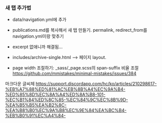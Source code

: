 ### 새 탭 추가법
- data/navigation.yml에 추가
- publications.md를 복사해서 새 탭 만들기. permalink, redirect_from를 navigation.yml이랑 맞추기
- excerpt 없애니까 해결됨...


- includes/archive-single.html --> 페이지 layout. 
- page width 조절하기: _sass/_page.scss의 span-suffix 비율 조절
https://github.com/mmistakes/minimal-mistakes/issues/384

마크다운 글씨체
https://support.discordapp.com/hc/ko/articles/210298617-%EB%A7%88%ED%81%AC%EB%8B%A4%EC%9A%B4-%ED%85%8D%EC%8A%A4%ED%8A%B8-101-%EC%B1%84%ED%8C%85-%EC%84%9C%EC%8B%9D-%EA%B5%B5%EA%B2%8C-%EA%B8%B0%EC%9A%B8%EC%9E%84%EA%BC%B4-%EB%B0%91%EC%A4%84-